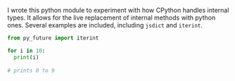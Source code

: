 I wrote this python module to experiment with how CPython handles internal types. It allows for the live replacement of internal methods with python ones. Several examples are included, including ``jsdict`` and ``iterint``.
```py
from py_future import iterint

for i in 10:
  print(i)
  
# prints 0 to 9
```

